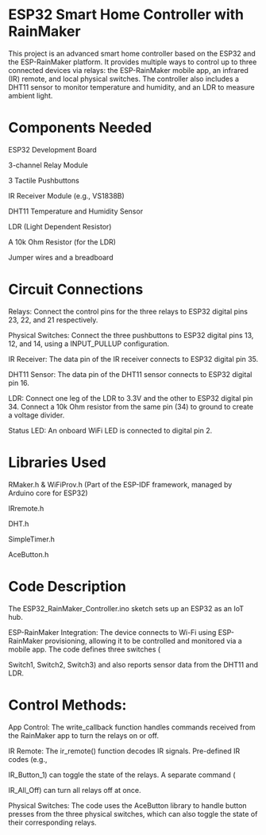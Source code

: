 # ESP32 Smart Home Controller with RainMaker
This project is an advanced smart home controller based on the ESP32 and the ESP-RainMaker platform. It provides multiple ways to control up to three connected devices via relays: the ESP-RainMaker mobile app, an infrared (IR) remote, and local physical switches. The controller also includes a DHT11 sensor to monitor temperature and humidity, and an LDR to measure ambient light.

# Components Needed
ESP32 Development Board

3-channel Relay Module

3 Tactile Pushbuttons

IR Receiver Module (e.g., VS1838B)

DHT11 Temperature and Humidity Sensor

LDR (Light Dependent Resistor)

A 10k Ohm Resistor (for the LDR)

Jumper wires and a breadboard

# Circuit Connections

Relays: Connect the control pins for the three relays to ESP32 digital pins 23, 22, and 21 respectively.


Physical Switches: Connect the three pushbuttons to ESP32 digital pins 13, 12, and 14, using a INPUT_PULLUP configuration.


IR Receiver: The data pin of the IR receiver connects to ESP32 digital pin 35.


DHT11 Sensor: The data pin of the DHT11 sensor connects to ESP32 digital pin 16.


LDR: Connect one leg of the LDR to 3.3V and the other to ESP32 digital pin 34. Connect a 10k Ohm resistor from the same pin (34) to ground to create a voltage divider.


Status LED: An onboard WiFi LED is connected to digital pin 2.

# Libraries Used
RMaker.h & WiFiProv.h (Part of the ESP-IDF framework, managed by Arduino core for ESP32)

IRremote.h

DHT.h

SimpleTimer.h

AceButton.h

# Code Description
The ESP32_RainMaker_Controller.ino sketch sets up an ESP32 as an IoT hub.


ESP-RainMaker Integration: The device connects to Wi-Fi using ESP-RainMaker provisioning, allowing it to be controlled and monitored via a mobile app. The code defines three switches (

Switch1, Switch2, Switch3) and also reports sensor data from the DHT11 and LDR.


# Control Methods:


App Control: The write_callback function handles commands received from the RainMaker app to turn the relays on or off.




IR Remote: The ir_remote() function decodes IR signals. Pre-defined IR codes (e.g., 

IR_Button_1) can toggle the state of the relays. A separate command (

IR_All_Off) can turn all relays off at once.



Physical Switches: The code uses the AceButton library to handle button presses from the three physical switches, which can also toggle the state of their corresponding relays.


